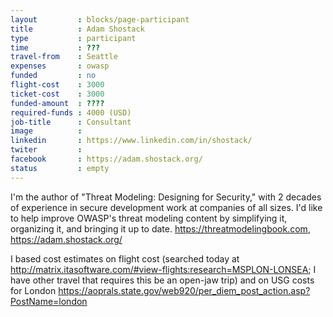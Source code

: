 ```yaml
---
layout         : blocks/page-participant
title          : Adam Shostack
type           : participant
time           : ???
travel-from    : Seattle
expenses       : owasp
funded         : no
flight-cost    : 3000
ticket-cost    : 3000
funded-amount  : ????
required-funds : 4000 (USD)
job-title      : Consultant
image          :
linkedin       : https://www.linkedin.com/in/shostack/
twiter         : 
facebook       : https://adam.shostack.org/
status         : empty
---
```


I'm the author of "Threat Modeling: Designing for Security," with 2 decades of experience in secure development work at companies of all sizes.  I'd like to help improve OWASP's threat modeling content by simplifying it, organizing it, and bringing it up to date.
https://threatmodelingbook.com, https://adam.shostack.org/

I based cost estimates on flight cost (searched today at http://matrix.itasoftware.com/#view-flights:research=MSPLON-LONSEA; I have other travel that requires this be an open-jaw trip) and on USG costs for London https://aoprals.state.gov/web920/per_diem_post_action.asp?PostName=london 
